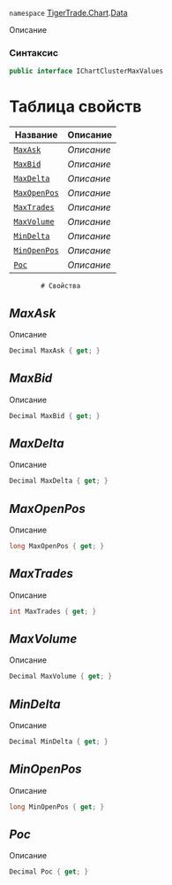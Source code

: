 
`namespace` [TigerTrade.Chart](../../TigerTrade.Chart.md).[Data](../../TigerTrade.Chart/Data.md)


Описание

### Синтаксис
```csharp
public interface IChartClusterMaxValues
```


# Таблица свойств
| Название | Описание |
| --- | --- |
| [`MaxAsk`](./IChartClusterMaxValues.cs/Свойства/MaxAsk.md) | *Описание* |
| [`MaxBid`](./IChartClusterMaxValues.cs/Свойства/MaxBid.md) | *Описание* |
| [`MaxDelta`](./IChartClusterMaxValues.cs/Свойства/MaxDelta.md) | *Описание* |
| [`MaxOpenPos`](./IChartClusterMaxValues.cs/Свойства/MaxOpenPos.md) | *Описание* |
| [`MaxTrades`](./IChartClusterMaxValues.cs/Свойства/MaxTrades.md) | *Описание* |
| [`MaxVolume`](./IChartClusterMaxValues.cs/Свойства/MaxVolume.md) | *Описание* |
| [`MinDelta`](./IChartClusterMaxValues.cs/Свойства/MinDelta.md) | *Описание* |
| [`MinOpenPos`](./IChartClusterMaxValues.cs/Свойства/MinOpenPos.md) | *Описание* |
| [`Poc`](./IChartClusterMaxValues.cs/Свойства/Poc.md) | *Описание* |




            # Свойства

## *MaxAsk*
Описание

```csharp
Decimal MaxAsk { get; }
```

## *MaxBid*
Описание

```csharp
Decimal MaxBid { get; }
```

## *MaxDelta*
Описание

```csharp
Decimal MaxDelta { get; }
```

## *MaxOpenPos*
Описание

```csharp
long MaxOpenPos { get; }
```

## *MaxTrades*
Описание

```csharp
int MaxTrades { get; }
```

## *MaxVolume*
Описание

```csharp
Decimal MaxVolume { get; }
```

## *MinDelta*
Описание

```csharp
Decimal MinDelta { get; }
```

## *MinOpenPos*
Описание

```csharp
long MinOpenPos { get; }
```

## *Poc*
Описание

```csharp
Decimal Poc { get; }
```


